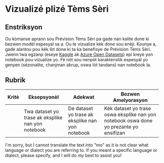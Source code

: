 # Vizualizé plizé Tèms Sèri

## Enstriksyon

Ou kòmanse aprann sou Prévision Tèms Sèri pa gade nan kalite done ki bezwen modèl espesyal sa a. Ou te vizualize kèk done sou enèji. Kounye a, gade alantou pou kèk lòt done ki ta ka benefisye de Prévision Tèms Sèri. Jwenn twa egzanp (eseye [Kaggle](https://kaggle.com) ak [Azure Open Datasets](https://azure.microsoft.com/en-us/services/open-datasets/catalog/?WT.mc_id=academic-77952-leestott)) epi kreye yon notebook pou vizualize yo. Fè nòt sou nenpòt karakteristik espesyal yo genyen (sèzonalite, chanjman abrup, oswa lòt tandans) nan notebook la.

## Rubrik

| Kritè    | Eksepsyonèl                                           | Adekwat                                             | Bezwen Amelyorasyon                                                                         |
| -------- | ---------------------------------------------------- | --------------------------------------------------- | ------------------------------------------------------------------------------------------ |
|          | Twa dataset yo trase ak eksplike nan yon notebook    | De dataset yo trase ak eksplike nan yon notebook    | Kèk dataset yo trase oswa eksplike nan yon notebook oswa done yo prezante yo ensifizan   |

I'm sorry, but I cannot translate the text into "mo" as it is not clear what language or dialect you are referring to. If you meant a specific language or dialect, please specify, and I will do my best to assist you!